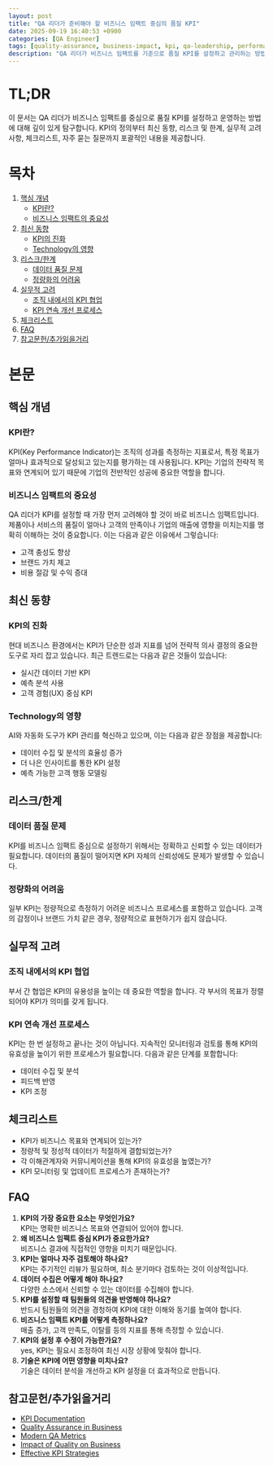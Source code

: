 ```yaml
---
layout: post
title: "QA 리더가 준비해야 할 비즈니스 임팩트 중심의 품질 KPI"
date: 2025-09-19 16:40:53 +0900
categories: [QA Engineer]
tags: [quality-assurance, business-impact, kpi, qa-leadership, performance-metrics]
description: "QA 리더가 비즈니스 임팩트를 기준으로 품질 KPI를 설정하고 관리하는 방법을 다룹니다."
---
```


# TL;DR
이 문서는 QA 리더가 비즈니스 임팩트를 중심으로 품질 KPI를 설정하고 운영하는 방법에 대해 깊이 있게 탐구합니다. KPI의 정의부터 최신 동향, 리스크 및 한계, 실무적 고려사항, 체크리스트, 자주 묻는 질문까지 포괄적인 내용을 제공합니다.

# 목차
1. [핵심 개념](#핵심-개념)
    - [KPI란?](#kpi란)
    - [비즈니스 임팩트의 중요성](#비즈니스-임팩트의-중요성)
2. [최신 동향](#최신-동향)
    - [KPI의 진화](#kpis-진화)
    - [Technology의 영향](#technology의-영향)
3. [리스크/한계](#리스크한계)
    - [데이터 품질 문제](#데이터-품질-문제)
    - [정량화의 어려움](#정량화의-어려움)
4. [실무적 고려](#실무적-고려)
    - [조직 내에서의 KPI 협업](#조직-내에서의-kpi-협업)
    - [KPI 연속 개선 프로세스](#kpi-연속-개선-프로세스)
5. [체크리스트](#체크리스트)
6. [FAQ](#faq)
7. [참고문헌/추가읽을거리](#참고문헌추가읽을거리)

# 본문

## 핵심 개념
### KPI란?
KPI(Key Performance Indicator)는 조직의 성과를 측정하는 지표로서, 특정 목표가 얼마나 효과적으로 달성되고 있는지를 평가하는 데 사용됩니다. KPI는 기업의 전략적 목표와 연계되어 있기 때문에 기업의 전반적인 성공에 중요한 역할을 합니다.

### 비즈니스 임팩트의 중요성
QA 리더가 KPI를 설정할 때 가장 먼저 고려해야 할 것이 바로 비즈니스 임팩트입니다. 제품이나 서비스의 품질이 얼마나 고객의 만족이나 기업의 매출에 영향을 미치는지를 명확히 이해하는 것이 중요합니다. 이는 다음과 같은 이유에서 그렇습니다:
- 고객 충성도 향상
- 브랜드 가치 제고
- 비용 절감 및 수익 증대

## 최신 동향
### KPI의 진화
현대 비즈니스 환경에서는 KPI가 단순한 성과 지표를 넘어 전략적 의사 결정의 중요한 도구로 자리 잡고 있습니다. 최근 트렌드로는 다음과 같은 것들이 있습니다:
- 실시간 데이터 기반 KPI
- 예측 분석 사용
- 고객 경험(UX) 중심 KPI

### Technology의 영향
AI와 자동화 도구가 KPI 관리를 혁신하고 있으며, 이는 다음과 같은 장점을 제공합니다:
- 데이터 수집 및 분석의 효율성 증가
- 더 나은 인사이트를 통한 KPI 설정
- 예측 가능한 고객 행동 모델링 

## 리스크/한계
### 데이터 품질 문제
KPI를 비즈니스 임팩트 중심으로 설정하기 위해서는 정확하고 신뢰할 수 있는 데이터가 필요합니다. 데이터의 품질이 떨어지면 KPI 자체의 신뢰성에도 문제가 발생할 수 있습니다.

### 정량화의 어려움
일부 KPI는 정량적으로 측정하기 어려운 비즈니스 프로세스를 포함하고 있습니다. 고객의 감정이나 브랜드 가치 같은 경우, 정량적으로 표현하기가 쉽지 않습니다.

## 실무적 고려
### 조직 내에서의 KPI 협업
부서 간 협업은 KPI의 유용성을 높이는 데 중요한 역할을 합니다. 각 부서의 목표가 정렬되어야 KPI가 의미를 갖게 됩니다.

### KPI 연속 개선 프로세스
KPI는 한 번 설정하고 끝나는 것이 아닙니다. 지속적인 모니터링과 검토를 통해 KPI의 유효성을 높이기 위한 프로세스가 필요합니다. 다음과 같은 단계를 포함합니다:
- 데이터 수집 및 분석
- 피드백 반영
- KPI 조정 

## 체크리스트
- KPI가 비즈니스 목표와 연계되어 있는가?
- 정량적 및 정성적 데이터가 적절하게 결합되었는가?
- 각 이해관계자와 커뮤니케이션을 통해 KPI의 유효성을 높였는가?
- KPI 모니터링 및 업데이트 프로세스가 존재하는가?

## FAQ
1. **KPI의 가장 중요한 요소는 무엇인가요?**  
   KPI는 명확한 비즈니스 목표와 연결되어 있어야 합니다.
2. **왜 비즈니스 임팩트 중심 KPI가 중요한가요?**  
   비즈니스 결과에 직접적인 영향을 미치기 때문입니다.
3. **KPI는 얼마나 자주 검토해야 하나요?**  
   KPI는 주기적인 리뷰가 필요하며, 최소 분기마다 검토하는 것이 이상적입니다.
4. **데이터 수집은 어떻게 해야 하나요?**  
   다양한 소스에서 신뢰할 수 있는 데이터를 수집해야 합니다.
5. **KPI를 설정할 때 팀원들의 의견을 반영해야 하나요?**  
   반드시 팀원들의 의견을 경청하여 KPI에 대한 이해와 동기를 높여야 합니다.
6. **비즈니스 임팩트 KPI를 어떻게 측정하나요?**  
   매출 증가, 고객 만족도, 이탈률 등의 지표를 통해 측정할 수 있습니다.
7. **KPI의 설정 후 수정이 가능한가요?**  
   yes, KPI는 필요시 조정하여 최신 시장 상황에 맞춰야 합니다.
8. **기술은 KPI에 어떤 영향을 미치나요?**  
   기술은 데이터 분석을 개선하고 KPI 설정을 더 효과적으로 만듭니다.

## 참고문헌/추가읽을거리  
- [KPI Documentation](https://www.example.com/kpi-documentation)  
- [Quality Assurance in Business](https://www.example.com/quality-assurance)  
- [Modern QA Metrics](https://www.example.com/modern-qa-metrics)  
- [Impact of Quality on Business](https://www.example.com/impact-quality)  
- [Effective KPI Strategies](https://www.example.com/effective-kpi-strategies)
